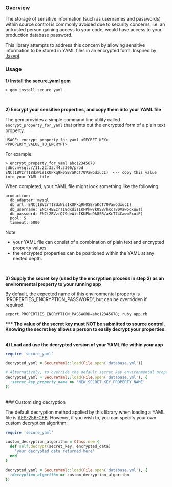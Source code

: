 ### Overview

The storage of sensitive information (such as usernames and passwords) within source control is commonly avoided due to security concerns, i.e. an untrusted person gaining access to your code, would have access to your production database password.

This library attempts to address this concern by allowing sensitive information to be stored in YAML files in an encrypted form. Inspired by [Jasypt](http://www.jasypt.org/encrypting-configuration.html).
<br />

### Usage

<strong>1) Install the secure_yaml gem</strong>

```
> gem install secure_yaml
```
<br />

<strong>2) Encrypt your sensitive properties, and copy them into your YAML file</strong>

The gem provides a simple command line utility called ```encrypt_property_for_yaml``` that prints out the encrypted form of a plain text property.

```
USAGE: encrypt_property_for_yaml <SECRET_KEY> <PROPERTY_VALUE_TO_ENCRYPT>
```

For example:

```
> encrypt_property_for_yaml abc12345678 jdbc:mysql://11.22.33.44:3306/prod
ENC(1BVzrT18dxWisIKUPkq9k0SB/aKcT70VawodxucI)  <-- copy this value into your YAML file
```

When completed, your YAML file might look something like the following:

```
production:
  db_adapter: mysql
  db_url: ENC(1BVzrT18dxWisIKUPkq9k0SB/aKcT70VawodxucI)
  db_username: ENC(4BEzrT18dxdisIKFPkw7k0SB/hKcT80VawodxuwT)
  db_password: ENC(2BVzrQ79deWisIKUPkq9k8SB/aKcT74CawoExuiP)
  pool: 5
  timeout: 5000

```

Note:
* your YAML file can consist of a combination of plain text and encrypted property values
* the encrypted properties can be positioned within the YAML at any nested depth.

<br />

<strong>3) Supply the secret key (used by the encryption process in step 2) as an environmental property to your running app</strong>

By default, the expected name of this environmental property is 'PROPERTIES_ENCRYPTION_PASSWORD', but can be overridden if required.

```
export PROPERTIES_ENCRYPTION_PASSWORD=abc12345678; ruby app.rb
```

<strong>*** The value of the secret key must NOT be submitted to source control. Knowing the secret key allows a person to easily decrypt your properties.</strong>
<br />
<br />

<strong>4) Load and use the decrypted version of your YAML file within your app</strong>

```ruby
require 'secure_yaml'

decrypted_yaml = SecureYaml::load(File.open('database.yml'))

# Alternatively, to override the default secret key environmental property name:
decrypted_yaml = SecureYaml::load(File.open('database.yml'), {
  :secret_key_property_name => 'NEW_SECRET_KEY_PROPERTY_NAME'
})
```

<br />
### Customising decryption

The default decryption method applied by this library when loading a YAML file is [AES-256-CFB](http://en.wikipedia.org/wiki/Advanced_Encryption_Standard).
However, if you wish to, you can specify your own custom decryption algorithm:

```ruby
require 'secure_yaml'

custom_decryption_algorithm = Class.new {
  def self.decrypt(secret_key, encrypted_data)
    "your decrypted data returned here"
  end
}

decrypted_yaml = SecureYaml::load(File.open('database.yml'), {
  :decryption_algorithm => custom_decryption_algorithm
})
```


